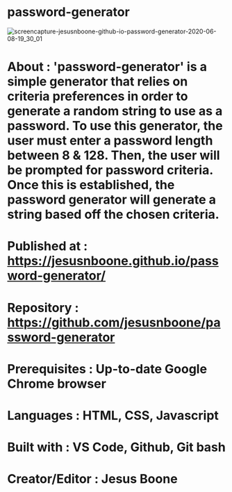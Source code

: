 # password-generator

![screencapture-jesusnboone-github-io-password-generator-2020-06-08-19_30_01](https://user-images.githubusercontent.com/65085372/84092994-9f513080-a9be-11ea-9aa4-57be06a13a83.png)

# About : 'password-generator' is a simple generator that relies on criteria preferences in order to generate a random string to use as a password. To use this generator, the user must enter a password length between 8 & 128. Then, the user will be prompted for password criteria. Once this is established, the password generator will generate a string based off the chosen criteria.

# Published at : https://jesusnboone.github.io/password-generator/

# Repository : https://github.com/jesusnboone/password-generator

# Prerequisites : Up-to-date Google Chrome browser

# Languages : HTML, CSS, Javascript

# Built with : VS Code, Github, Git bash

# Creator/Editor : Jesus Boone

